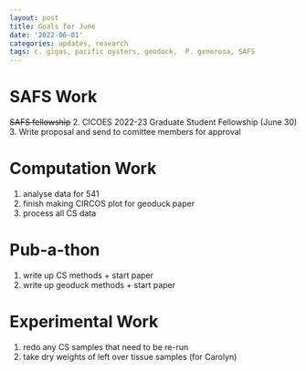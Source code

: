 ```yaml
---
layout: post
title: Goals for June
date: '2022-06-01'
categories: updates, research
tags: c. gigas, pacific oysters, geoduck,  P. generosa, SAFS
---
```


# SAFS Work
~~SAFS fellowship~~ 
2. CICOES 2022-23 Graduate Student Fellowship (June 30)
3. Write proposal and send to comittee members for approval 

# Computation Work
1. analyse data for 541
2. finish making CIRCOS plot for geoduck paper
3. process all CS data 

# Pub-a-thon
1. write up CS methods + start paper
2. write up geoduck methods + start paper

# Experimental Work
1. redo any CS samples that need to be re-run
2. take dry weights of left over tissue samples (for Carolyn) 
